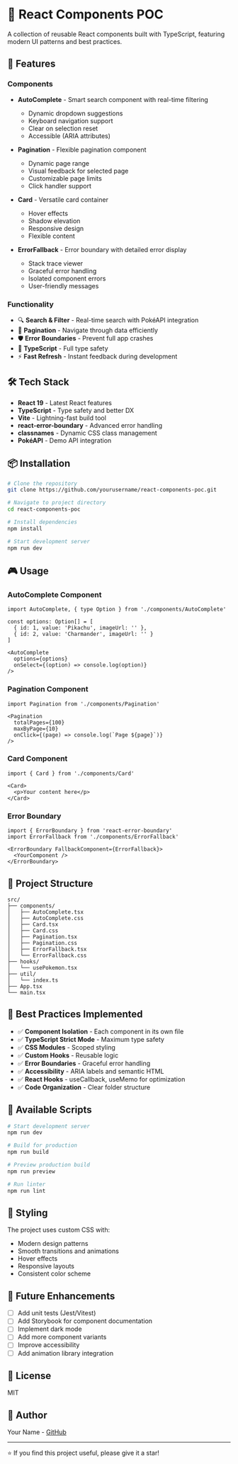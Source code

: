 # 🎨 React Components POC

A collection of reusable React components built with TypeScript, featuring modern UI patterns and best practices.

## 🚀 Features

### Components

- **AutoComplete** - Smart search component with real-time filtering
  - Dynamic dropdown suggestions
  - Keyboard navigation support
  - Clear on selection reset
  - Accessible (ARIA attributes)

- **Pagination** - Flexible pagination component
  - Dynamic page range
  - Visual feedback for selected page
  - Customizable page limits
  - Click handler support

- **Card** - Versatile card container
  - Hover effects
  - Shadow elevation
  - Responsive design
  - Flexible content

- **ErrorFallback** - Error boundary with detailed error display
  - Stack trace viewer
  - Graceful error handling
  - Isolated component errors
  - User-friendly messages

### Functionality

- 🔍 **Search & Filter** - Real-time search with PokéAPI integration
- 📄 **Pagination** - Navigate through data efficiently
- 🛡️ **Error Boundaries** - Prevent full app crashes
- 🎯 **TypeScript** - Full type safety
- ⚡ **Fast Refresh** - Instant feedback during development

## 🛠️ Tech Stack

- **React 19** - Latest React features
- **TypeScript** - Type safety and better DX
- **Vite** - Lightning-fast build tool
- **react-error-boundary** - Advanced error handling
- **classnames** - Dynamic CSS class management
- **PokéAPI** - Demo API integration

## 📦 Installation

```bash
# Clone the repository
git clone https://github.com/yourusername/react-components-poc.git

# Navigate to project directory
cd react-components-poc

# Install dependencies
npm install

# Start development server
npm run dev
```

## 🎮 Usage

### AutoComplete Component

```tsx
import AutoComplete, { type Option } from './components/AutoComplete'

const options: Option[] = [
  { id: 1, value: 'Pikachu', imageUrl: '' },
  { id: 2, value: 'Charmander', imageUrl: '' }
]

<AutoComplete 
  options={options}
  onSelect={(option) => console.log(option)}
/>
```

### Pagination Component

```tsx
import Pagination from './components/Pagination'

<Pagination
  totalPages={100}
  maxByPage={10}
  onClick={(page) => console.log(`Page ${page}`)}
/>
```

### Card Component

```tsx
import { Card } from './components/Card'

<Card>
  <p>Your content here</p>
</Card>
```

### Error Boundary

```tsx
import { ErrorBoundary } from 'react-error-boundary'
import ErrorFallback from './components/ErrorFallback'

<ErrorBoundary FallbackComponent={ErrorFallback}>
  <YourComponent />
</ErrorBoundary>
```

## 📁 Project Structure

```
src/
├── components/
│   ├── AutoComplete.tsx
│   ├── AutoComplete.css
│   ├── Card.tsx
│   ├── Card.css
│   ├── Pagination.tsx
│   ├── Pagination.css
│   ├── ErrorFallback.tsx
│   └── ErrorFallback.css
├── hooks/
│   └── usePokemon.tsx
├── util/
│   └── index.ts
├── App.tsx
└── main.tsx
```

## 🎯 Best Practices Implemented

- ✅ **Component Isolation** - Each component in its own file
- ✅ **TypeScript Strict Mode** - Maximum type safety
- ✅ **CSS Modules** - Scoped styling
- ✅ **Custom Hooks** - Reusable logic
- ✅ **Error Boundaries** - Graceful error handling
- ✅ **Accessibility** - ARIA labels and semantic HTML
- ✅ **React Hooks** - useCallback, useMemo for optimization
- ✅ **Code Organization** - Clear folder structure

## 🚀 Available Scripts

```bash
# Start development server
npm run dev

# Build for production
npm run build

# Preview production build
npm run preview

# Run linter
npm run lint
```

## 🎨 Styling

The project uses custom CSS with:
- Modern design patterns
- Smooth transitions and animations
- Hover effects
- Responsive layouts
- Consistent color scheme

## 🔮 Future Enhancements

- [ ] Add unit tests (Jest/Vitest)
- [ ] Add Storybook for component documentation
- [ ] Implement dark mode
- [ ] Add more component variants
- [ ] Improve accessibility
- [ ] Add animation library integration

## 📝 License

MIT

## 👤 Author

Your Name - [GitHub](https://github.com/yourusername)

---

⭐ If you find this project useful, please give it a star!
